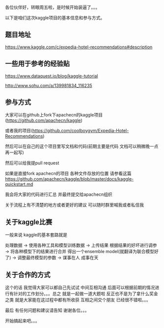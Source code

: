 各位伙伴好，转眼周五啦，是时候开始装逼了。。。

以下是咱们这次kaggle项目的基本信息和参与方式。

## 题目地址
https://www.kaggle.com/c/expedia-hotel-recommendations#description

## 一些用于参考的经验贴
https://www.dataquest.io/blog/kaggle-tutorial 

http://www.sohu.com/a/139981834_116235

## 参与方式
大家可以在github上fork下apachecn的kaggle项目(https://github.com/apachecn/kaggle)

或者我的项目(https://github.com/coolboygym/Expedia-Hotel-Recommendations) 

然后可以在自己的这个项目里写文档和代码(前期主要是代码 文档可以稍微晚一点再一起写) 

然后可以给我提pull request 

如果是直接fork apachecn的项目 各种文件存放的位置 请参看这篇 https://github.com/apachecn/kaggle/blob/master/docs/kaggle-quickstart.md

我会将大家的代码进行汇总 并最终提交给apachecn组织

关于流程上有不清楚的地方或者更好的建议 可以随时群里喊我或者私信我

## 关于kaggle比赛
一般来说 kaggle的基本套路就是 

处理数据 -> 使用各种工具和模型训练数据 -> 上传结果 根据结果的好坏进行调参 -> 将各种模型下的结果进行合并 得出一个ensemble model(就翻译为联合模型好了) -> 调整最终模型的参数 -> 谋事在人 成事在天


## 关于合作的方式
这个的话 我觉得大家可以都自己先试试 中间互相沟通 后面可以根据前期的情况进行有针对的工作划分。。。总之 就是一起做一道大题啦 反正也不是为了拿什么奖金之类 就是大家能在这过程中都有所收获 互相之间交个朋友 已经很不错啦。。。

最后 有任何问题和建议请告知 谢谢各位。。。

开始搞起来吧。。。
